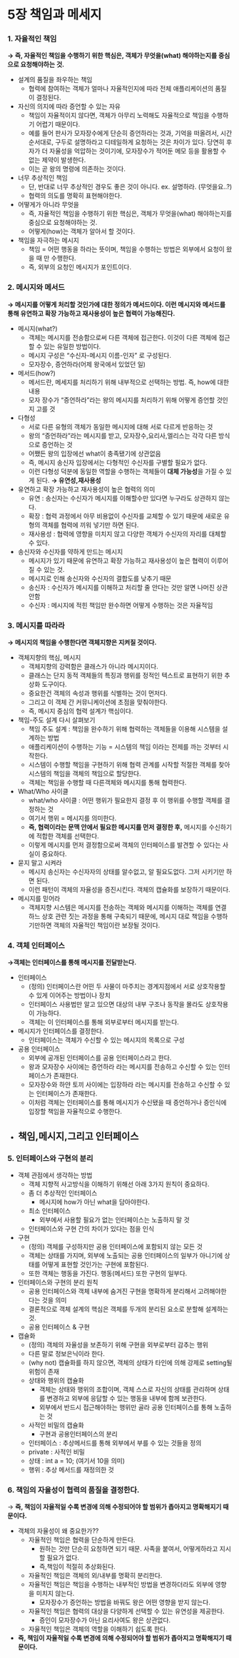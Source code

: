 # 5장 책임과 메세지

### 1. 자율적인 책임

**→ 즉, 자율적인 책임을 수행하기 위한 핵심은, 객체가 무엇을(what) 해야하는지를 중심으로 요청해야하는 것.** 

- 설계의 품질을 좌우하는 책임
    - 협력에 참여하는 객체가 얼마나 자율적인지에 따라 전체 애플리케이션의 품질이 결정된다.
- 자신의 의지에 따라 증언할 수 있는 자유
    - 책임이 자율적이지 않다면, 객체가 아무리 노력해도 자율적으로 책임을 수행하기 어렵기 때문이다.
    - 예를 들어 판사가 모자장수에게 단순히 증언하라는 것과, 기억을 떠올려서, 시간순서대로, 구두로 설명하라고 디테일하게 요청하는 것은 차이가 있다. 당연히 후자가 더 자율성을 억압하는 것이기에, 모자장수가 적어둔 메모 등을 활용할 수 없는 제약이 발생한다.
    - 이는 곧 왕의 명령에 의존하는 것이다.
- 너무 추상적인 책임
    - 단, 반대로 너무 추상적인 경우도 좋은 것이 아니다. ex. 설명하라. (무엇을요..?)
    - 협력의 의도를 명확히 표현해야한다.
- 어떻게가 아니라 무엇을
    - 즉, 자율적인 책임을 수행하기 위한 핵심은, 객체가 무엇을(what) 해야하는지를 중심으로 요청해야하는 것.
    - 어떻게(how)는 객체가 알아서 할 것이다.
- 책임을 자극하는 메시지
    - 책임 = 어떤 행동을 하라는 뜻이며, 책임을 수행하는 방법은 외부에서 요청이 왔을 때 만 수행한다.
    - 즉, 외부의 요청인 메시지가 포인트이다.

### 2. 메시지와 메서드

**→ 메시지를 어떻게 처리할 것인가에 대한 정의가 메서드이다. 이런 메시지와 메서드를 통해 유연하고 확장 가능하고 재사용성이 높은 협력이 가능해진다.**

- 메시지(what?)
    - 객체는 메시지를 전송함으로써 다른 객체에 접근한다. 이것이 다른 객체에 접근할 수 있는 유일한 방법이다.
    - 메시지 구성은 “수신자-메시지 이름-인자” 로 구성된다.
    - 모자장수, 증언하라(어제 왕국에서 있었던 일)
- 메서드(how?)
    - 메서드란, 메세지를 처리하기 위해 내부적으로 선택하는 방법. 즉, how에 대한 내용
    - 모자 장수가 “증언하라”라는 왕의 메시지를 처리하기 위해 어떻게 증언할 것인지 고를 것
- 다형성
    - 서로 다른 유형의 객체가 동일한 메시지에 대해 서로 다르게 반응하는 것
    - 왕의 “증언하라”라는 메시지를 받고, 모자장수,요리사,엘리스는 각각 다른 방식으로 증언하는 것
    - 어쨌든 왕의 입장에선 what이 충족됐기에 상관없음
    - 즉, 메시지 송신자 입장에서는 다형적인 수신자를 구별할 필요가 없다.
    - 이런 다형성 덕분에 동일한 역할을 수행하는 객체들이 **대체 가능성**을 가질 수 있게 된다.
    **→ 유연성,재사용성**
- 유연하고 확장 가능하고 재사용성이 높은 협력의 의미
    - 유연 : 송신자는 수신자가 메시지를 이해할수만 있다면 누구라도 상관하지 않는다.
    - 확장 : 협력 과정에서 아무 비용없이 수신자를 교체할 수 있기 때문에 새로운 유형의 객체를 협력에 끼워 넣기만 하면 된다.
    - 재사용성 : 협력에 영향을 미치지 않고 다양한 객체가 수신자의 자리를 대체할 수 있다.
- 송신자와 수신자를 약하게 만드는 메시지
    - 메시지가 있기 때문에 유연하고 확장 가능하고 재사용성이 높은 협력이 이루어 질 수 있는 것.
    - 메시지로 인해 송신자와 수신자의 결합도를 낮추기 때문
    - 송신자 : 수신자가 메시지를 이해하고 처리할 줄 안다는 것만 알면 나머진 상관 안함
    - 수신자 : 메시지에 적힌 책임만 완수하면 어떻게 수행하는 것은 자율적임

### 3. 메시지를 따라라

**→ 메시지의 책임을 수행한다면 객체지향은 지켜질 것이다.**

- 객체지향의 핵심, 메시지
    - 객체지향의 강력함은 클래스가 아니라 메시지이다.
    - 클래스는 단지 동적 객체들의 특징과 행위를 정적인 텍스트로 표현하기 위한 추상화 도구이다.
    - 중요한건 객체의 속성과 행위를 식별하는 것이 먼저다.
    - 그리고 이 객체 간 커뮤니케이션에 초점을 맞춰야한다.
    - 즉, 메시지 중심의 협력 설계가 핵심이다.
- 책임-주도 설계 다시 살펴보기
    - 책임 주도 설계 : 책임을 완수하기 위해 협력하는 객체들을 이용해 시스템을 설계하는 방법
    - 애플리케이션이 수행하는 기능 = 시스템의 책임 이라는 전제를 까는 것부터 시작한다.
    - 시스템이 수행할 책임을 구현하기 위해 협력 관계를 시작할 적절한 객체를 찾아 시스템의 책임을 객체의 책임으로 할당한다.
    - 객체는 책임을 수행할 때 다른객체와 메시지를 통해 협력한다.
- What/Who 사이클
    - what/who 사이클 : 어떤 행위가 필요한지 결정 후 이 행위를 수행할 객체를 결정하는 것
    - 여기서 행위 = 메시지를 의미한다.
    - **즉, 협력이라는 문맥 안에서 필요한 메시지를 먼저 결정한 후,** 메시지를 수신하기에 적합한 객체를 선택한다.
    - 이렇게 메시지를 먼저 결정함으로써 객체의 인터페이스를 발견할 수 있다는 사실이 중요하다.
- 묻지 말고 시켜라
    - 메시지 송신자는 수신자자의 상태를 알수없고, 알 필요도없다. 그저 시키기만 하면 된다.
    - 이런 패턴이 객체의 자율성을 증진시킨다. 객체의 캡슐화를 보장하기 때문이다.
- 메시지를 믿어라
    - 객체지향 시스템은 메시지를 전송하는 객체와 메시지를 이해하는 객체를 연결하느 상호 관련 짓는 과정을 통해 구축되기 때문에, 메시지 대로 책임을 수행하기만하면 객체의 자율적인 책임이란 보장될 것이다.

### 4. 객체 인터페이스

**→객체는 인터페이스를 통해 메시지를 전달받는다.**

- 인터페이스
    - (정의) 인터페이스란 어떤 두 사물이 마주치는 경계지점에서 서로 상호작용할 수 있게 이어주는 방법이나 장치
    - 인터페이스 사용법만 알고 있으면 대상의 내부 구조나 동작을 몰라도 상호작용이 가능하다.
    - 객체는 이 인터페이스를 통해 외부로부터 메시지를 받는다.
- 메시지가 인터페이스를 결정한다.
    - 인터페이스는 객체가 수신할 수 있는 메시지의 목록으로 구성
- 공용 인터페이스
    - 외부에 공개된 인터페이스를 공용 인터페이스라고 한다.
    - 왕과 모자장수 사이에는 증언하라 라는 메시지를 전송하고 수신할 수 있는 인터페이스가 존재한다.
    - 모자장수와 하얀 토끼 사이에는 입장하라 라는 메시지를 전송하고 수신할 수 있는 인터페이스가 존재한다.
    - 이처럼 객체는 인터페이스를 통해 메시지가 수신됐을 때 증언하거나 증인식에 입장할 책임을 자율적으로 수행한다.
- 책임,메시지,그리고 인터페이스
    - 

### 5. 인터페이스와 구현의 분리

- 객체 관점에서 생각하는 방법
    - 객체 지향적 사고방식을 이해하기 위해선 아래 3가지 원칙이 중요하다.
    - 좀 더 추상적인 인터페이스
        - 메시지에 how가 아닌 what을 담아야한다.
    - 최소 인터페이스
        - 외부에서 사용할 필요가 없는 인터페이스는 노출하지 말 것
    - 인터페이스와 구현 간의 차이가 있다는 점을 인식
- 구현
    - (정의) 객체를 구성하지만 공용 인터페이스에 포함되지 않는 모든 것
    - 객체는 상태를 가지며, 외부에 노출되는 공용 인터페이스의 일부가 아니기에 상태를 어떻게 표현할 것인가는 구현에 포함된다.
    - 또한 객체는 행동을 가진다. 행동(메서드) 또한 구현의 일부다.
- 인터페이스와 구현의 분리 원칙
    - 공용 인터페이스와 객체 내부에 숨겨진 구현을 명확하게 분리해서 고려해야한다는 것을 의미
    - 결론적으로 객체 설계의 핵심은 객체를 두개의 분리된 요소로 분할해 설계하는 것.
    - 공용 인터페이스 & 구현
- 캡슐화
    - (정의) 객체의 자율성을 보존하기 위해 구현을 외부로부터 감추는 행위
    - 다른 말로 정보은닉이라 한다.
    - (why not) 캡슐화를 하지 않으면, 객체의 상태가 타인에 의해 강제로 setting될 위험이 존재
    - 상태와 행위의 캡슐화
        - 객체는 상태와 행위의 조합이며, 객체 스스로 자신의 상태를 관리하며 상태를 변경하고 외부에 응답할 수 있는 행동을 내부에 함께 보관한다.
        - 외부에서 반드시 접근해야하는 행위만 골라 공용 인터페이스를 통해 노출하는 것
    - 사적인 비밀의 캡슐화
        - 구현과 공용인터페이스의 분리
    - 인터페이스 : 추상메서드를 통해 외부에서 부를 수 있는 것들을 정의
    - private : 사적인 비밀
    - 상태 : int a = 10; (여기서 10을 의미)
    - 행위 : 추상 메서드를 재정의한 것

### 6. 책임의 자율성이 협력의 품질을 결정한다.

→ **즉, 책임이 자율적일 수록 변경에 의해 수정되어야 할 범위가 좁아지고 명확해지기 때문이다.**

- 객체의 자율성이 왜 중요한가??
    - 자율적인 책임은 협력을 단순하게 만든다.
        - 원하는 것만 단순히 요청하면 되기 때문. 사족을 붙여서, 어떻게하라고 지시할 필요가 없다.
        - 즉,책임이 적절히 추상화된다.
    - 자율적인 책임은 객체의 외/내부를 명확히 분리한다.
    - 자율적인 책임은 책임을 수행하는 내부적인 방법을 변경하더라도 외부에 영향을 미치지 않는다.
        - 모자장수가 증언하는 방법을 바꿔도 왕은 어떤 영향을 받지 않는다.
    - 자율적인 책임은 협력의 대상을 다양하게 선택할 수 있는 유연성을 제공한다.
        - 증인이 모자장수가 아닌 요리사여도 왕은 상관없다.
    - 자율적인 책임은 객체의 역할을 이해하기 쉽도록 한다.
- **즉, 책임이 자율적일 수록 변경에 의해 수정되어야 할 범위가 좁아지고 명확해지기 때문이다.**

